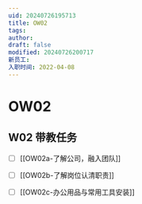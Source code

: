 ```yaml
---
uid: 20240726195713
title: OW02
tags: 
author: 
draft: false
modified: 20240726200717
新员工: 
入职时间: 2022-04-08
---
```


# OW02

## W02 带教任务

- [ ] [[OW02a-了解公司，融入团队]]
- [ ] [[OW02b-了解岗位认清职责]]
- [ ] [[OW02c-办公用品与常用工具安装]]


